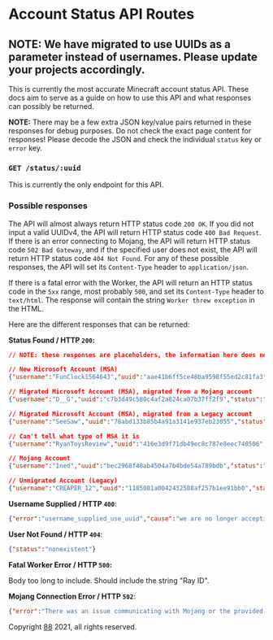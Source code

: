 # Account Status API Routes

## NOTE: We have migrated to use UUIDs as a parameter instead of usernames. Please update your projects accordingly.

This is currently the most accurate Minecraft account status API. These docs aim to serve as a guide on how to use this API and what responses can possibly be returned.

**NOTE:** There may be a few extra JSON key/value pairs returned in these responses for debug purposes. Do not check the exact page content for responses! Please decode the JSON and check the individual `status` key or `error` key.

### `GET /status/:uuid`

This is currently the only endpoint for this API.

### Possible responses

The API will almost always return HTTP status code `200 OK`. If you did not input a valid UUIDv4, the API will return HTTP status code `400 Bad Request`. If there is an error connecting to Mojang, the API will return HTTP status code `502 Bad Gateway`, and if the specified user does not exist, the API will return HTTP status code `404 Not Found`. For any of these possible responses, the API will set its `Content-Type` header to `application/json`.

If there is a fatal error with the Worker, the API will return an HTTP status code in the `5xx` range, most probably `500`, and set its `Content-Type` header to `text/html`. The response will contain the string `Worker threw exception` in the HTML.

Here are the different responses that can be returned:

**Status Found / HTTP `200`:**

```json
// NOTE: these responses are placeholders, the information here does not reflect the actual account status for some accounts. please actually use the API to check the statuses if you need to know the status of an account listed here.

// New Microsoft Account (MSA)
{"username":"FunClock1564643","uuid":"aae41b6ff5ce48ba9598f55ed2c81fa3","status":"new_msa"}

// Migrated Microsoft Account (MSA), migrated from a Mojang account
{"username":"D__G","uuid":"c7b3d49c580c4af2a824ca07b37ff2f9","status":"migrated_msa"}

// Migrated Microsoft Account (MSA), migrated from a Legacy account
{"username":"SeeSaw","uuid":"78abd133b85b4a91a3141e937eb23055","status":"migrated_msa_from_legacy"}

// Can't tell what type of MSA it is
{"username":"RyanToysReview","uuid":"416e3d9f71db49ec8c787e8eec740506","status":"msa"}

// Mojang Account
{"username":"Ined","uuid":"bec2968f48ab4504a7b4bde54a789bdb","status":"mojang"}

// Unmigrated Account (Legacy)
{"username":"CREAPER_12","uuid":"1185081a0042432588af257b1ee91bb0","status":"legacy"}
```

**Username Supplied / HTTP `400`**:
```json
{"error":"username_supplied_use_uuid","cause":"we are no longer accepting usernames as a parameter for this endpoint, please switch to UUIDs instead."}
```

**User Not Found / HTTP `404`**:

```json
{"status":"nonexistent"}
```

**Fatal Worker Error / HTTP `500`:**

Body too long to include. Should include the string "Ray ID".

**Mojang Connection Error / HTTP `502`**:

```json
{"error":"There was an issue communicating with Mojang or the provided name was invalid. Try again later!"}
```

Copyright [88](https://github.com/88) 2021, all rights reserved.
